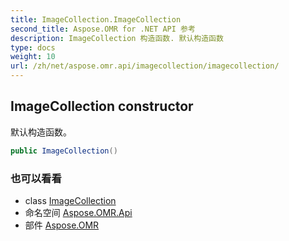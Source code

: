 ```yaml
---
title: ImageCollection.ImageCollection
second_title: Aspose.OMR for .NET API 参考
description: ImageCollection 构造函数. 默认构造函数
type: docs
weight: 10
url: /zh/net/aspose.omr.api/imagecollection/imagecollection/
---
```

## ImageCollection constructor

默认构造函数。

```csharp
public ImageCollection()
```

### 也可以看看

* class [ImageCollection](../)
* 命名空间 [Aspose.OMR.Api](../../imagecollection/)
* 部件 [Aspose.OMR](../../../)


